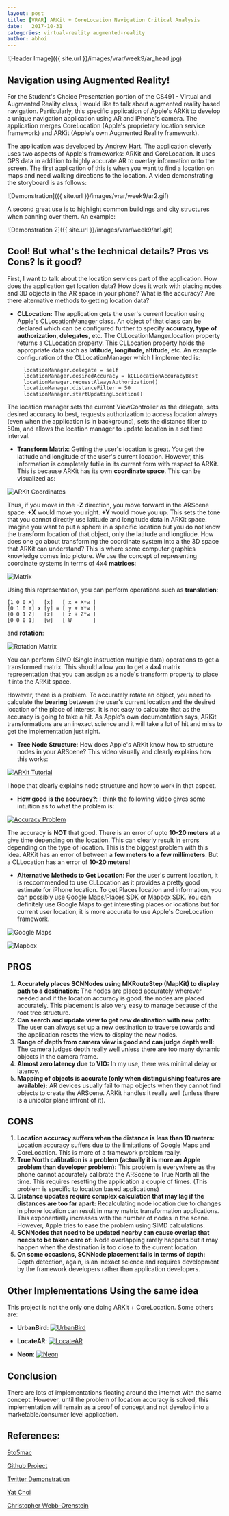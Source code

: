 ```yaml
---
layout: post
title: [VRAR] ARKit + CoreLocation Navigation Critical Analysis
date:   2017-10-31
categories: virtual-reality augmented-reality
author: abhoi
---
```


![Header Image]({{ site.url }}/images/vrar/week9/ar_head.jpg)

## Navigation using Augmented Reality!

For the Student's Choice Presentation portion of the CS491 - Virtual and Augmented Reality class, I would like to talk about augmented reality based navigation. Particularly, this specific application of Apple's ARKit to develop a unique navigation application using AR and iPhone's camera. The application merges CoreLocation (Apple's proprietary location service framework) and ARKit (Apple's own Augmented Reality framework).

The application was developed by [Andrew Hart](https://github.com/ProjectDent). The application cleverly uses two aspects of Apple's frameworks: ARKit and CoreLocation. It uses GPS data in addition to highly accurate AR to overlay information onto the screen. The first application of this is when you want to find a location on maps and need walking directions to the location. A video demonstrating the storyboard is as follows:

![Demonstration]({{ site.url }}/images/vrar/week9/ar2.gif)

A second great use is to highlight common buildings and city structures when panning over them. An example:

![Demonstration 2]({{ site.url }}/images/vrar/week9/ar1.gif)

## Cool! But what's the technical details? Pros vs Cons? Is it good?

First, I want to talk about the location services part of the application. How does the application get location data? How does it work with placing nodes and 3D objects in the AR space in your phone? What is the accuracy? Are there alternative methods to getting location data?

- **CLLocation:** The application gets the user's current location using Apple's [CLLocationManager](https://developer.apple.com/documentation/corelocation/cllocationmanager) class. An object of that class can be declared which can be configured further to specify **accuracy, type of authorization, delegates**, etc. The CLLocationManger.location property returns a [CLLocation](https://developer.apple.com/documentation/corelocation/cllocation) property. This CLLocation property holds the appropriate data such as **latitude, longitude, altitude**, etc. An example configuration of the CLLocationManager which I implemented is:

		locationManager.delegate = self
		locationManager.desiredAccuracy = kCLLocationAccuracyBest
		locationManager.requestAlwaysAuthorization()
		locationManager.distanceFilter = 50
		locationManager.startUpdatingLocation()

The location manager sets the current ViewController as the delegate, sets desired accuracy to best, requests authorization to access location always (even when the application is in background), sets the distance filter to 50m, and allows the location manager to update location in a set time interval.

- **Transform Matrix**: Getting the user's location is great. You get the latitude and longitude of the user's current location. However, this information is completely futile in its current form with respect to ARKit. This is because ARKit has its own **coordinate space**. This can be visualized as:

![ARKit Coordinates](https://cdn-images-1.medium.com/max/800/1*IRvOJvHSBOpLxbdGCzck-g.png)

Thus, if you move in the **-Z** direction, you move forward in the ARScene space. **+X** would move you right. **+Y** would move you up. This sets the tone that you cannot directly use latitude and longitude data in ARKit space. Imagine you want to put a sphere in a specific location but you do not know the transform location of that object, only the latitude and longtiude. How does one go about transforming the coordinate system into a the 3D space that ARKit can understand? This is where some computer graphics knowledge comes into picture. We use the concept of representing coordinate systems in terms of 4x4 **matrices**:

![Matrix](https://cdn-images-1.medium.com/max/800/1*6aCjMoJnuQov_GMoUTqwCw.png)

Using this representation, you can perform operations such as **translation**:

	[1 0 0 X]   [x]   [ x + X*w ]
	[0 1 0 Y] x [y] = [ y + Y*w ]
	[0 0 1 Z]   [z]   [ z + Z*w ]
	[0 0 0 1]   [w]   [ W       ]	

and **rotation**:

![Rotation Matrix](https://cdn-images-1.medium.com/max/800/1*FE4m9047G3ixBAvJlvYpaw.png)

You can perform SIMD (Single instruction multiple data) operations to get a transformed matrix. This should allow you to get a 4x4 matrix representation that you can assign as a node's transform property to place it into the ARKit space.

However, there is a problem. To accurately rotate an object, you need to calculate the **bearing** between the user's current location and the desired location of the place of interest. It is not easy to calculate that as the accuracy is going to take a hit. As Apple's own documentation says, ARKit transformations are an inexact science and it will take a lot of hit and miss to get the implementation just right.

- **Tree Node Structure**: How does Apple's ARKit know how to structure nodes in your ARScene? This video visually and clearly explains how this works:

[![ARKit Tutorial](http://img.youtube.com/vi/tgPV_cRf2hA/0.jpg)](https://youtu.be/tgPV_cRf2hA?t=1256)

I hope that clearly explains node structure and how to work in that aspect.

- **How good is the accuracy?**: I think the following video gives some intuition as to what the problem is:

[![Accuracy Problem](http://img.youtube.com/vi/6Lo0Z7CkMWw/0.jpg)](https://www.youtube.com/watch?v=6Lo0Z7CkMWw)

The accuracy is **NOT** that good. There is an error of upto **10-20 meters** at a give time depending on the location. This can clearly result in errors depending on the type of location. This is the biggest problem with this idea. ARKit has an error of between a **few meters to a few millimeters**. But a CLLocation has an error of **10-20 meters**! 

- **Alternative Methods to Get Location**: For the user's current location, it is reccommended to use CLLocation as it provides a pretty good estimate for iPhone location. To get Places location and information, you can possibly use [Google Maps/Places SDK](https://developers.google.com/maps/documentation/ios-sdk/) or [Mapbox SDK](https://www.mapbox.com/ios-sdk/). You can definitely use Google Maps to get interesting places or locations but for current user location, it is more accurate to use Apple's CoreLocation framework.

![Google Maps](https://www.programmableweb.com/wp-content/Google-Maps-for-iOs.jpg)

![Mapbox](https://www.mapbox.com/ios-sdk/api/3.6.4/img/screenshot.png)

## PROS

1. **Accurately places SCNNodes using MKRouteStep (MapKit) to display path to a destination:** The nodes are placed accurately wherever needed and if the location accuracy is good, the nodes are placed accurately. This placement is also very easy to manage because of the root tree structure.
2. **Can search and update view to get new destination with new path:** The user can always set up a new destination to traverse towards and the application resets the view to display the new nodes.
3. **Range of depth from camera view is good and can judge depth well:** The camera judges depth really well unless there are too many dynamic objects in the camera frame.
4. **Almost zero latency due to VIO:** In my use, there was minimal delay or latency.
5. **Mapping of objects is accurate (only when distinguishing features are available):** AR devices usually fail to map objects when they cannot find objects to create the ARScene. ARKit handles it really well (unless there is a unicolor plane infront of it).

## CONS

1. **Location accuracy suffers when the distance is less than 10 meters:** Location accuracy suffers due to the limitations of Google Maps and CoreLocation. This is more of a framework problem really.
2. **True North calibration is a problem (actually it is more an Apple problem than developer problem):** This problem is everywhere as the phone cannot accurately calibrate the ARScene to True North all the time. This requires resetting the application a couple of times. (This problem is specific to location based applications)
3. **Distance updates require complex calculation that may lag if the distances are too far apart:** Recalculating node location due to changes in phone location can result in many matrix transformation applications. This exponentially increases with the number of nodes in the scene. However, Apple tries to ease the problem using SIMD calculations.
4. **SCNNodes that need to be updated nearby can cause overlap that needs to be taken care of:** Node overlapping rarely happens but it may happen when the destination is too close to the current location.
5. **On some occasions, SCNNode placement fails in terms of depth:** Depth detection, again, is an inexact science and requires development by the framework developers rather than application developers.

## Other Implementations Using the same idea

This project is not the only one doing ARKit + CoreLocation. Some others are:

- **UrbanBird**: [![UrbanBird](http://img.youtube.com/vi/QaJAOtvzxCE/0.jpg)](https://www.youtube.com/watch?v=QaJAOtvzxCE)

- **LocateAR**: [![LocateAR](http://img.youtube.com/vi/FrQ4Oqzdi0Y/0.jpg)](https://www.youtube.com/watch?v=FrQ4Oqzdi0Y)

- **Neon**: [![Neon](http://img.youtube.com/vi/VV9jMjncj2I/0.jpg)](https://www.youtube.com/watch?v=VV9jMjncj2I)

## Conclusion

There are lots of implementations floating around the internet with the same concept. However, until the problem of location accuracy is solved, this implementation will remain as a proof of concept and not develop into a marketable/consumer level application.

## References:

[9to5mac](https://9to5mac.com/2017/07/21/arkit-augmented-reality-navigation/)

[Github Project](https://github.com/ProjectDent/ARKit-CoreLocation)

[Twitter Demonstration](https://twitter.com/AndrewProjDent/status/888380207962443777?ref_src=twsrc%5Etfw&ref_url=https%3A%2F%2F9to5mac.com%2F2017%2F07%2F21%2Farkit-augmented-reality-navigation%2F)

[Yat Choi](https://medium.com/@yatchoi/getting-started-with-arkit-real-life-waypoints-1707e3cb1da2)

[Christopher Webb-Orenstein](https://medium.com/journey-of-one-thousand-apps/arkit-and-corelocation-part-one-fc7cb2fa0150)
